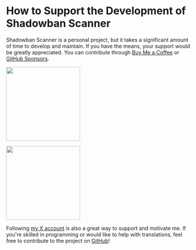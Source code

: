 # How to Support the Development of Shadowban Scanner

Shadowban Scanner is a personal project, but it takes a significant amount of time to develop and maintain. If you have the means, your support would be greatly appreciated. You can contribute through [Buy Me a Coffee](https://www.buymeacoffee.com/keita_roboin) or [GitHub Sponsors](https://github.com/sponsors/Robot-Inventor).

<a href="https://www.buymeacoffee.com/keita_roboin" target="_blank" rel="noopener noreferrer"><img src="https://img.buymeacoffee.com/button-api/?text=Buy me a coffee&amp;emoji=☕&amp;slug=keita_roboin&amp;button_colour=FFDD00&amp;font_colour=000000&amp;font_family=Arial&amp;outline_colour=000000&amp;coffee_colour=ffffff" width="200px"></a>

<a href="https://github.com/sponsors/Robot-Inventor" target="_blank" rel="noopener noreferrer"><img src="https://img.shields.io/static/v1?label=GitHub%20Sponsors&message=%E2%9D%A4&logo=GitHub&color=%23db61a2" width="200px"></a>

Following [my X account](https://x.com/keita_roboin) is also a great way to support and motivate me. If you're skilled in programming or would like to help with translations, feel free to contribute to the project on [GitHub](https://github.com/Robot-Inventor/shadowban-scanner/)!
